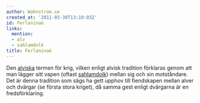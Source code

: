 ```yaml
---
author: Wahnstrom.se
created_at: '2011-03-30T13:10:03Z'
id: Ferlaninaé
links:
  mention:
  - alv
  - sahlamdolk
title: Ferlaninaé
---
```


Den [alviska] termen för krig, vilken enligt alvisk tradition förklaras genom att man lägger sitt
vapen (oftast [sahlamdolk]) mellan sig och sin motståndare. Det är denna tradition som sägs ha gett
upphov till fiendskapen mellan alver och dvärgar (se första stora kriget), då samma gest enligt
dvärgarna är en fredsförklaring.

  [alviska]: alv
  [sahlamdolk]: sahlamdolk